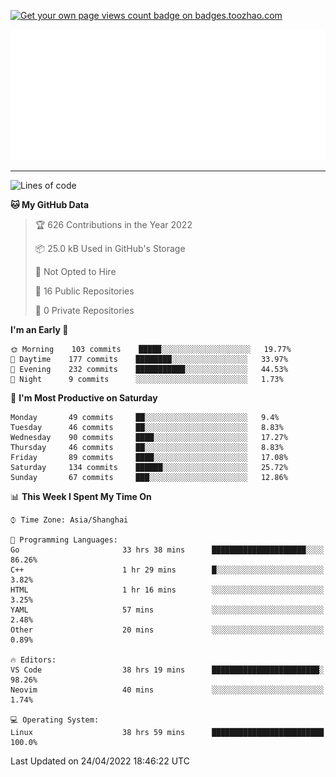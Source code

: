 <p align="left">  
<a href="https://badges.toozhao.com/stats/01FQP76TP6ZBNKKYXKKWX9BGJ8"><img src="https://badges.toozhao.com/badges/01FQP76TP6ZBNKKYXKKWX9BGJ8/blue.svg" alt="Get your own page views count badge on badges.toozhao.com" /></a>
</p>

<p align="right">
<a href="#!"><img src="./calendar.svg" ></a>
</p>

---

<!--START_SECTION:waka-->
![Lines of code](https://img.shields.io/badge/From%20Hello%20World%20I%27ve%20Written-38%20Thousand%20lines%20of%20code-blue)

**🐱 My GitHub Data** 

> 🏆 626 Contributions in the Year 2022
 > 
> 📦 25.0 kB Used in GitHub's Storage 
 > 
> 🚫 Not Opted to Hire
 > 
> 📜 16 Public Repositories 
 > 
> 🔑 0 Private Repositories  
 > 
**I'm an Early 🐤** 

```text
🌞 Morning    103 commits    █████░░░░░░░░░░░░░░░░░░░░   19.77% 
🌆 Daytime    177 commits    ████████░░░░░░░░░░░░░░░░░   33.97% 
🌃 Evening    232 commits    ███████████░░░░░░░░░░░░░░   44.53% 
🌙 Night      9 commits      ░░░░░░░░░░░░░░░░░░░░░░░░░   1.73%

```
📅 **I'm Most Productive on Saturday** 

```text
Monday       49 commits     ██░░░░░░░░░░░░░░░░░░░░░░░   9.4% 
Tuesday      46 commits     ██░░░░░░░░░░░░░░░░░░░░░░░   8.83% 
Wednesday    90 commits     ████░░░░░░░░░░░░░░░░░░░░░   17.27% 
Thursday     46 commits     ██░░░░░░░░░░░░░░░░░░░░░░░   8.83% 
Friday       89 commits     ████░░░░░░░░░░░░░░░░░░░░░   17.08% 
Saturday     134 commits    ██████░░░░░░░░░░░░░░░░░░░   25.72% 
Sunday       67 commits     ███░░░░░░░░░░░░░░░░░░░░░░   12.86%

```


📊 **This Week I Spent My Time On** 

```text
⌚︎ Time Zone: Asia/Shanghai

💬 Programming Languages: 
Go                       33 hrs 38 mins      █████████████████████░░░░   86.26% 
C++                      1 hr 29 mins        █░░░░░░░░░░░░░░░░░░░░░░░░   3.82% 
HTML                     1 hr 16 mins        ░░░░░░░░░░░░░░░░░░░░░░░░░   3.25% 
YAML                     57 mins             ░░░░░░░░░░░░░░░░░░░░░░░░░   2.48% 
Other                    20 mins             ░░░░░░░░░░░░░░░░░░░░░░░░░   0.89%

🔥 Editors: 
VS Code                  38 hrs 19 mins      ████████████████████████░   98.26% 
Neovim                   40 mins             ░░░░░░░░░░░░░░░░░░░░░░░░░   1.74%

💻 Operating System: 
Linux                    38 hrs 59 mins      █████████████████████████   100.0%

```


 Last Updated on 24/04/2022 18:46:22 UTC
<!--END_SECTION:waka-->
